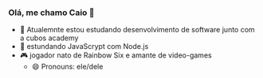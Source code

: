 ### Olá, me chamo Caio 👋

- 🔭 Atualemnte estou estudando desenvolvimento de software junto com a cubos academy 
- 🌱 estundando JavaScrypt com Node.js
- 🎮 jogador nato de Rainbow Six e amante de video-games
  - 😄 Pronouns: ele/dele

